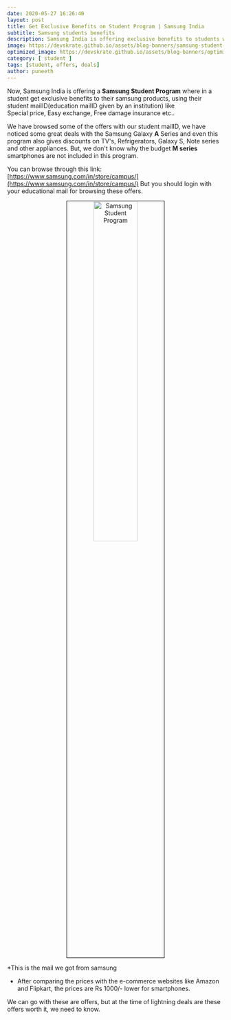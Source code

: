 ```yaml
---
date: 2020-05-27 16:26:40
layout: post
title: Get Exclusive Benefits on Student Program | Samsung India
subtitle: Samsung students benefits
description: Samsung India is offering exclusive benefits to students with their college or institutional mailID
image: https://devskrate.github.io/assets/blog-banners/samsung-student-program-feature.jpg
optimized_image: https://devskrate.github.io/assets/blog-banners/optimized/samsung-student-program-feature-opt.jpg
category: [ student ]
tags: [student, offers, deals]
author: puneeth
---
```


Now, Samsung India is offering a **Samsung Student Program** where in a student get exclusive benefits to their samsung products, using their student mailID(education mailID given by an institution) like  
Special price, Easy exchange, Free damage insurance etc..

We have browsed some of the offers with our student mailID, we have noticed some great deals with the Samsung Galaxy **A** Series and even this program also gives discounts on TV's, Refrigerators, Galaxy S, Note series and other appliances. But, we don't know why the budget **M series** smartphones are not included in this program.

You can browse through this link: [https://www.samsung.com/in/store/campus/](https://www.samsung.com/in/store/campus/)
But you should login with your educational mail for browsing these offers.

<p align="center">
  <img width="45%" style="border:0.5px solid black" alt="Samsung Student Program" src="{{site.baseurl}}/assets/images/samsung/samsung-student-program.jpg">
</p>
*This is the mail we got from samsung

+ After comparing the prices with the e-commerce websites like Amazon and Flipkart, the prices are Rs 1000/- lower for smartphones.

We can go with these are offers, but at the time of lightning deals are these offers worth it, we need to know.
